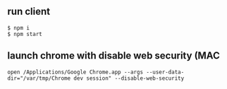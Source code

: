 ## run client

	$ npm i
	$ npm start
	

## launch chrome with disable web security (MAC

	open /Applications/Google Chrome.app --args --user-data-dir="/var/tmp/Chrome dev session" --disable-web-security